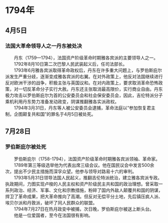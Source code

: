 # 1794年
## 4月5日
### 法国大革命领导人之一丹东被处决
　　丹东（1759—1794），法国资产阶级革命时期雅各宾派的主要领导人之一。<br>　　1792年8月10日第二次巴黎人民武装起义后，任司法部长。<br>　　1793年6月雅各宾派取得革命政权后，丹东在许多重大问题上，与罗伯斯庇尔派发生严重分歧，逐渐变成雅各宾派的右翼。在对外政策上，他反对法国继续进行反对欧洲干涉的战争，积极主张与英国议和。在对内政策上，要求取消革命恐怖政策，对一切反革命分子实行大赦。丹东还主张取消最高限价，实行商业自由。丹东极力攻击以罗伯斯庇尔为首的公安委员会和社会保安委员会，因此，吉伦特派分子乘机利用丹东势力准备发动政变，阴谋推翻雅各实派政权。<br>　　1794年3月31日，丹东等人被公安委员会逮捕，革命法庭以“参加恢复君主制，企图颠复共和国”的罪名于4月5日被处死。
## 7月28日
### 罗伯斯庇尔被处死
　　罗伯斯庇尔（1758-1794），法国资产阶级革命时期雅各宾派领袖、革命家。<br>　　1789年第三等级选举他为代表出席三级会议。他在国民议会中发言500余次，提出不少民主措施而深孚众望。他参与领导对路易十六的审判。<br>　　1793年5月31日领导法国人民起义，推翻吉伦特派统治，建立雅各宾派专政。执政期间，力图实现卢梭的人民主权和资产阶级民主共和国的政治理想。曾采取一系列政治、经济、军事、文化和宗教措施，粉碎了国内外敌人颠覆共和国的阴谋，捍卫了革命成果，把大革命推向了高潮。但反对无偿平分土地，先后镇压疯人派、埃贝尔派和丹敦派，破坏了同人民群众的联盟。<br>　　1794年7月27日在热月政变中被捕，次日晚，罗伯斯庇尔被送上断头台。<br>　　他是一位爱国者，至今在法国很有影响。
<comment/>